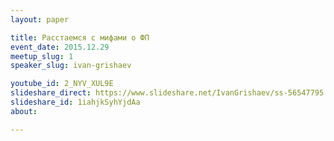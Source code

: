 ```yaml
---
layout: paper

title: Расстаемся с мифами о ФП
event_date: 2015.12.29
meetup_slug: 1
speaker_slug: ivan-grishaev

youtube_id: 2_NYV_XUL9E
slideshare_direct: https://www.slideshare.net/IvanGrishaev/ss-56547795
slideshare_id: 1iahjkSyhYjdAa
about: 

---
```

